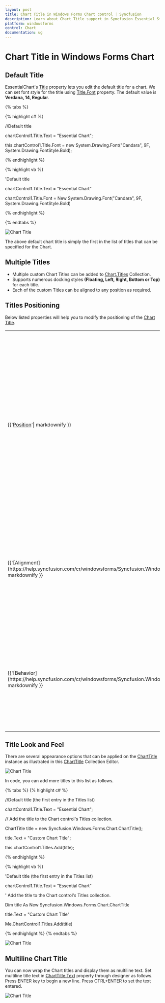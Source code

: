 ```yaml
---
layout: post
title: Chart Title in Windows Forms Chart control | Syncfusion
description: Learn about Chart Title support in Syncfusion Essential Studio Windows Forms Chart control and more details.
platform: windowsforms
control: Chart
documentation: ug
---
```


# Chart Title in Windows Forms Chart

## Default Title

EssentialChart's [Title](https://help.syncfusion.com/cr/windowsforms/Syncfusion.Windows.Forms.Chart.ChartControl.html#Syncfusion_Windows_Forms_Chart_ChartControl_Title) property lets you edit the default title for a chart. We can set font style for the title using [Title.Font](https://help.syncfusion.com/cr/windowsforms/Syncfusion.Windows.Forms.Chart.ChartTitle.html#Syncfusion_Windows_Forms_Chart_ChartTitle_Font) property. The default value is **Verdana, 14, Regular**.

{% tabs %}

{% highlight c# %}

//Default title

chartControl1.Title.Text = "Essential Chart";

this.chartControl1.Title.Font = new System.Drawing.Font("Candara", 9F, System.Drawing.FontStyle.Bold);

{% endhighlight %}

{% highlight vb %}

'Default title

chartControl1.Title.Text = "Essential Chart"

chartControl1.Title.Font = New System.Drawing.Font("Candara", 9F, System.Drawing.FontStyle.Bold)

{% endhighlight %}

{% endtabs %}

![Chart Title](Chart-Appearance_images/Chart-Appearance_img9.jpeg)

The above default chart title is simply the first in the list of titles that can be specified for the Chart.

## Multiple Titles

* Multiple custom Chart Titles can be added to [Chart.Titles](https://help.syncfusion.com/cr/windowsforms/Syncfusion.Windows.Forms.Chart.ChartControl.html#Syncfusion_Windows_Forms_Chart_ChartControl_Titles) Collection.
* Supports numerous docking styles **(Floating, Left, Right, Bottom or Top)** for each title.
* Each of the custom Titles can be aligned to any position as required.

## Titles Positioning

Below listed properties will help you to modify the positioning of the [Chart Title](https://help.syncfusion.com/cr/windowsforms/Syncfusion.Windows.Forms.Chart.ChartTitle.html).

<table>
<tr>
<th>
ChartTitle Property</th><th>
Description</th></tr>
<tr>
<td>

{{'[Position](https://help.syncfusion.com/cr/windowsforms/Syncfusion.Windows.Forms.Chart.ChartTitle.html#Syncfusion_Windows_Forms_Chart_ChartTitle_Position)'| markdownify }}
</td><td>
Specifies the position relative to the chart at which to render the chart title panel.<ul><li> Top - above the chart(Default setting)</li><li> Left - left of the chart</li><li> Right - right of the chart</li><li>Bottom - below the chart</li><li>Floating - will not be docked to any specific location. Can be docked manually by dragging the title panel.</li></ul></td></tr>
<tr>
<td>
<br>{{'[Alignment](https://help.syncfusion.com/cr/windowsforms/Syncfusion.Windows.Forms.Chart.ChartDockControl.html#Syncfusion_Windows_Forms_Chart_ChartDockControl_Alignment)'| markdownify }}</td><td>
When docked to a side, this property specifies how the title panel should be aligned with respect to the chart boundaries.<ul><li> Center - will be aligned to center(default setting).</li><li> Far - will be aligned Far.</li><li> Near - will be aligned Near.</li></ul></td></tr>
<tr>
<td>
<br>{{'[Behavior](https://help.syncfusion.com/cr/windowsforms/Syncfusion.Windows.Forms.Chart.ChartDockControl.html#Syncfusion_Windows_Forms_Chart_ChartDockControl_Behavior)'| markdownify }}</td><td>
Specifies the docking behavior of the title.<ul><li> Docking - It is dockable on all four sides.</li><li> Movable - It is movable.</li><li> All - It is movable and dockable.</li><li>None - It is neither movable nor dockable.</li></ul></td></tr>
</table>

## Title Look and Feel

There are several appearance options that can be applied on the [ChartTitle](https://help.syncfusion.com/cr/windowsforms/Syncfusion.Windows.Forms.Chart.ChartTitle.html) instance as illustrated in this [ChartTitle](https://help.syncfusion.com/cr/windowsforms/Syncfusion.Windows.Forms.Chart.ChartTitle.html) Collection Editor.

![Chart Title](Chart-Appearance_images/Chart-Appearance_img10.jpeg)

In code, you can add more titles to this list as follows.

{% tabs %}
{% highlight c# %}

//Default title (the first entry in the Titles list)

chartControl1.Title.Text = "Essential Chart";

// Add the title to the Chart control's Titles collection.                

ChartTitle title = new Syncfusion.Windows.Forms.Chart.ChartTitle();

title.Text = "Custom Chart Title";

this.chartControl1.Titles.Add(title);

{% endhighlight %}

{% highlight vb %}

'Default title (the first entry in the Titles list)

chartControl1.Title.Text = "Essential Chart"

' Add the title to the Chart control's Titles collection.                

Dim title As New Syncfusion.Windows.Forms.Chart.ChartTitle

title.Text = "Custom Chart Title"

Me.ChartControl1.Titles.Add(title)

{% endhighlight %}
{% endtabs %}

![Chart Title](Chart-Appearance_images/Chart-Appearance_img11.jpeg)

## Multiline Chart Title

You can now wrap the Chart titles and display them as multiline text. Set multiline title text in [ChartTitle.Text](https://help.syncfusion.com/cr/windowsforms/Syncfusion.Windows.Forms.Chart.ChartTitle.html#Syncfusion_Windows_Forms_Chart_ChartTitle_Text) property through designer as follows. Press ENTER key to begin a new line. Press CTRL+ENTER to set the text entered.

![Chart Title](Chart-Appearance_images/Chart-Appearance_img12.jpeg)
